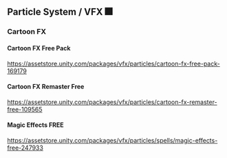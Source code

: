 ## Particle System / VFX 🎆

### Cartoon FX

#### Cartoon FX Free Pack
https://assetstore.unity.com/packages/vfx/particles/cartoon-fx-free-pack-169179

#### Cartoon FX Remaster Free
https://assetstore.unity.com/packages/vfx/particles/cartoon-fx-remaster-free-109565

#### Magic Effects FREE
https://assetstore.unity.com/packages/vfx/particles/spells/magic-effects-free-247933

